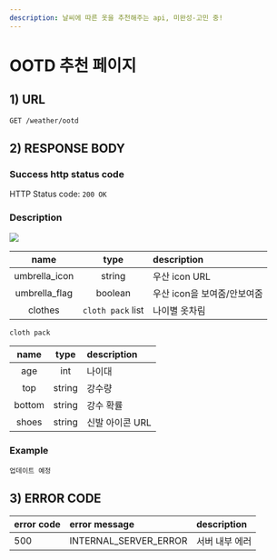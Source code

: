 ```yaml
---
description: 날씨에 따른 옷을 추천해주는 api, 미완성-고민 중!
---
```


# OOTD 추천 페이지

## 1\) URL

```text
GET /weather/ootd
```

## 2\) RESPONSE BODY

### Success http status code

HTTP Status code: `200 OK`

### Description

![](https://user-images.githubusercontent.com/68107000/124440901-19b4d580-ddb6-11eb-8c94-67a693c80e91.png)

| name | type | description |
| :---: | :---: | :--- |
| umbrella\_icon | string | 우산 icon URL |
| umbrella\_flag | boolean | 우산 icon을 보여줌/안보여줌 |
| clothes | `cloth pack` list | 나이별 옷차림 |

`cloth pack`

| name | type | description |
| :---: | :---: | :--- |
| age | int | 나이대 |
| top | string | 강수량 |
| bottom | string | 강수 확률 |
| shoes | string | 신발 아이콘 URL |

### Example

```
업데이트 예정
```



## 3\) ERROR CODE

| error code | error message | description |
| :--- | :--- | :--- |
| 500 | INTERNAL\_SERVER\_ERROR | 서버 내부 에러 |

